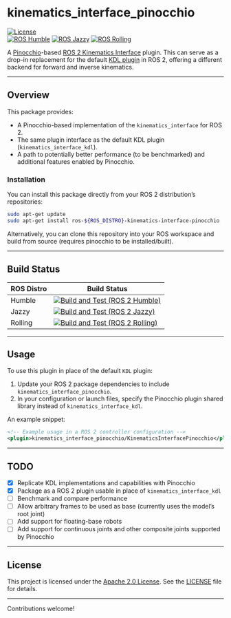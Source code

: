 
# kinematics_interface_pinocchio

[![License](https://img.shields.io/badge/License-Apache%202.0-blue.svg)](https://opensource.org/licenses/Apache-2.0)  
[![ROS Humble](https://img.shields.io/badge/ROS-Humble-brightgreen.svg?logo=ros)](https://docs.ros.org/en/humble/index.html)
[![ROS Jazzy](https://img.shields.io/badge/ROS-Jazzy-brightgreen.svg?logo=ros)](https://docs.ros.org/en/jazzy/index.html)
[![ROS Rolling](https://img.shields.io/badge/ROS-Rolling-brightgreen.svg?logo=ros)](https://docs.ros.org/en/rolling/index.html)

A [Pinocchio](https://github.com/stack-of-tasks/pinocchio)-based [ROS 2 Kinematics Interface](https://github.com/ros-controls/kinematics_interface) plugin. This can serve as a drop-in replacement for the default [KDL plugin](https://github.com/ros-controls/kinematics_interface/tree/master/kinematics_interface_kdl) in ROS 2, offering a different backend for forward and inverse kinematics.

---

## Overview

This package provides:

- A Pinocchio-based implementation of the `kinematics_interface` for ROS 2.
- The same plugin interface as the default KDL plugin (`kinematics_interface_kdl`).
- A path to potentially better performance (to be benchmarked) and additional features enabled by Pinocchio.

### Installation

You can install this package directly from your ROS 2 distribution’s repositories:

```bash
sudo apt-get update
sudo apt-get install ros-${ROS_DISTRO}-kinematics-interface-pinocchio
```

Alternatively, you can clone this repository into your ROS workspace and build from source (requires pinocchio to be installed/built).

---

## Build Status

| ROS Distro | Build Status                                                                                                                                                                                                                                        |
| ---------- | --------------------------------------------------------------------------------------------------------------------------------------------------------------------------------------------------------------------------------------------------- |
| Humble     | [![Build and Test (ROS 2 Humble)](https://github.com/justagist/kinematics_interface_pinocchio/actions/workflows/ros2-humble-ci.yml/badge.svg)](https://github.com/justagist/kinematics_interface_pinocchio/actions/workflows/ros2-humble-ci.yml)    |
| Jazzy      | [![Build and Test (ROS 2 Jazzy)](https://github.com/justagist/kinematics_interface_pinocchio/actions/workflows/ros2-jazzy-ci.yml/badge.svg)](https://github.com/justagist/kinematics_interface_pinocchio/actions/workflows/ros2-jazzy-ci.yml)       |
| Rolling    | [![Build and Test (ROS 2 Rolling)](https://github.com/justagist/kinematics_interface_pinocchio/actions/workflows/ros2-rolling-ci.yml/badge.svg)](https://github.com/justagist/kinematics_interface_pinocchio/actions/workflows/ros2-rolling-ci.yml) |


---

## Usage

To use this plugin in place of the default `KDL` plugin:

1. Update your ROS 2 package dependencies to include `kinematics_interface_pinocchio`.
2. In your configuration or launch files, specify the Pinocchio plugin shared library instead of `kinematics_interface_kdl`.

An example snippet:

```xml
<!-- Example usage in a ROS 2 controller configuration -->
<plugin>kinematics_interface_pinocchio/KinematicsInterfacePinocchio</plugin>
```

---

## TODO

- [x] Replicate KDL implementations and capabilities with Pinocchio  
- [x] Package as a ROS 2 plugin usable in place of `kinematics_interface_kdl`  
- [ ] Benchmark and compare performance  
- [ ] Allow arbitrary frames to be used as base (currently uses the model’s root joint)  
- [ ] Add support for floating-base robots  
- [ ] Add support for continuous joints and other composite joints supported by Pinocchio  

---

## License

This project is licensed under the [Apache 2.0 License](LICENSE). See the [LICENSE](LICENSE) file for details.

---  

Contributions welcome!

